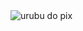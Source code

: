 <img src="https://s2-techtudo.glbimg.com/MYFaBdt1PVpC3Im4I3CZQVmWu6c=/0x0:450x450/1000x0/smart/filters:strip_icc()/i.s3.glbimg.com/v1/AUTH_08fbf48bc0524877943fe86e43087e7a/internal_photos/bs/2023/8/b/65fv6cSBCqi5hTAjBELQ/urubu-do-pix-1.png" alt="urubu do pix">